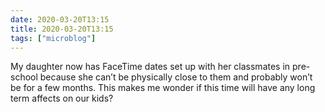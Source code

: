 ```yaml
---
date: 2020-03-20T13:15
title: 2020-03-20T13:15
tags: ["microblog"]
---
```


My daughter now has FaceTime dates set up with her classmates in pre-school because she can’t be physically close to them and probably won’t be for a few months. This makes me wonder if this time will have any long term affects on our kids?
